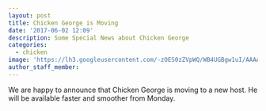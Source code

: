 ```yaml
---
layout: post
title: Chicken George is Moving
date: '2017-06-02 12:09'
description: Some Special News about Chicken George
categories:
  - chicken
image: 'https://lh3.googleusercontent.com/-zOES0zZVpWQ/WB4UGBgw1uI/AAAAAAAAQE0/-Rn1A_UWG_AUYquPiznPTIf6S2LV42cUACJoC/s800-rj/IMG_20161105_153249931.jpg'
author_staff_member:
---
```



We are happy to announce that Chicken George is moving to a new host. He will be available faster and smoother from Monday.